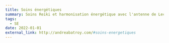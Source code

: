 ```yaml
---
title: Soins énergétiques
summary: Soins Reiki et harmonisation énergétique avec l'antenne de Lecher.
tags:
  - SE
date: 2022-01-01
external_link: http://andreabatroy.com/#soins-energetiques
---
```

